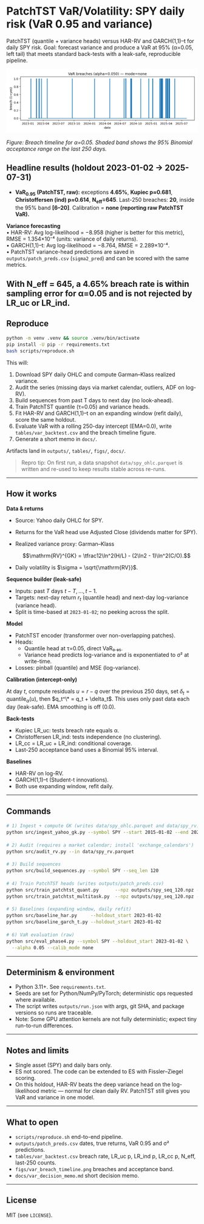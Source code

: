 # PatchTST VaR/Volatility: SPY daily risk (VaR 0.95 and variance)

PatchTST (quantile + variance heads) versus HAR-RV and GARCH(1,1)–t for daily SPY risk.
Goal: forecast variance and produce a VaR at 95% (α=0.05, left tail) that meets standard back-tests with a leak-safe, reproducible pipeline.

![VaR 0.95 breach timeline](figs/var_breach_timeline.png)

*Figure: Breach timeline for α=0.05. Shaded band shows the 95% Binomial acceptance range on the last 250 days.*

## Headline results (holdout 2023-01-02 → 2025-07-31)

<!-- VAR_HEAD_START -->
* **VaR<sub>0.95</sub> (PatchTST, raw):** exceptions **4.65%**, **Kupiec p≈0.681**, **Christoffersen (ind) p≈0.614**, **N<sub>eff</sub>=645**.
  Last-250 breaches: **20**, inside the 95% band **[6–20]**.
  Calibration = **none (reporting raw PatchTST VaR).**
<!-- VAR_HEAD_END -->

**Variance forecasting**  
• HAR-RV: Avg log-likelihood = −8.958 (higher is better for this metric), RMSE = 1.354×10⁻⁴ (units: variance of daily returns).  
• GARCH(1,1)–t: Avg log-likelihood = −8.764, RMSE = 2.289×10⁻⁴.  
• PatchTST variance-head predictions are saved in `outputs/patch_preds.csv` (`sigma2_pred`) and can be scored with the same metrics.

With N_eff = 645, a 4.65% breach rate is within sampling error for α=0.05 and is not rejected by LR_uc or LR_ind.
---

## Reproduce

```bash
python -m venv .venv && source .venv/bin/activate
pip install -U pip -r requirements.txt
bash scripts/reproduce.sh
````

This will:

1. Download SPY daily OHLC and compute Garman–Klass realized variance.
2. Audit the series (missing days via market calendar, outliers, ADF on log-RV).
3. Build sequences from past T days to next day (no look-ahead).
4. Train PatchTST quantile (τ=0.05) and variance heads.
5. Fit HAR-RV and GARCH(1,1)–t on an expanding window (refit daily), score the same holdout.
6. Evaluate VaR with a rolling 250-day intercept (EMA=0.0), write `tables/var_backtest.csv` and the breach timeline figure.
7. Generate a short memo in `docs/`.

Artifacts land in `outputs/`, `tables/`, `figs/`, `docs/`.

> Repro tip: On first run, a data snapshot `data/spy_ohlc.parquet` is written and re-used to keep results stable across re-runs.

---

## How it works

**Data & returns**

- Source: Yahoo daily OHLC for SPY.
- Returns for the VaR head use Adjusted Close (dividends matter for SPY).
- Realized variance proxy: Garman–Klass

  $$\mathrm{RV}^{GK} = \tfrac12\ln^2(H/L) - (2\ln2 - 1)\ln^2(C/O).$$

- Daily volatility is $\sigma = \sqrt{\mathrm{RV}}$.

**Sequence builder (leak-safe)**

- Inputs: past $T$ days $t - T,\dots,t - 1$.
- Targets: next-day return $r_t$ (quantile head) and next-day log-variance (variance head).
- Split is time-based at `2023-01-02`; no peeking across the split.

**Model**

- PatchTST encoder (transformer over non-overlapping patches).
- Heads:
  - Quantile head at τ=0.05, direct VaR₀.₉₅.
  - Variance head predicts log-variance and is exponentiated to σ² at write-time.
- Losses: pinball (quantile) and MSE (log-variance).

**Calibration (intercept-only)**

At day $t$, compute residuals $u = r - q$ over the previous 250 days, set $\delta_t = \mathrm{quantile}_\alpha(u)$, then
$q_t^\* = q_t + \delta_t$.
This uses only past data each day (leak-safe). EMA smoothing is off (0.0).

**Back-tests**

- Kupiec LR\_uc: tests breach rate equals α.
- Christoffersen LR\_ind: tests independence (no clustering).
- LR\_cc = LR\_uc + LR\_ind: conditional coverage.
- Last-250 acceptance band uses a Binomial 95% interval.

**Baselines**

- HAR-RV on log-RV.
- GARCH(1,1)–t (Student-t innovations).
- Both use expanding window, refit daily.


---

## Commands

```bash
# 1) Ingest + compute GK (writes data/spy_ohlc.parquet and data/spy_rv.parquet)
python src/ingest_yahoo_gk.py --symbol SPY --start 2015-01-02 --end 2025-07-31

# 2) Audit (requires a market calendar; install 'exchange_calendars')
python src/audit_rv.py --in data/spy_rv.parquet

# 3) Build sequences
python src/build_sequences.py --symbol SPY --seq_len 120

# 4) Train PatchTST heads (writes outputs/patch_preds.csv)
python src/train_patchtst_quant.py      --npz outputs/spy_seq_120.npz --split_date 2023-01-02
python src/train_patchtst_multitask.py  --npz outputs/spy_seq_120.npz --split_date 2023-01-02

# 5) Baselines (expanding window, daily refit)
python src/baseline_har.py     --holdout_start 2023-01-02
python src/baseline_garch_t.py --holdout_start 2023-01-02

# 6) VaR evaluation (raw)
python src/eval_phase4.py --symbol SPY --holdout_start 2023-01-02 \
  --alpha 0.05 --calib_mode none
```

---

## Determinism & environment

- Python 3.11+. See `requirements.txt`.
- Seeds are set for Python/NumPy/PyTorch; deterministic ops requested where available.
- The script writes `outputs/run.json` with args, git SHA, and package versions so runs are traceable.
- Note: Some GPU attention kernels are not fully deterministic; expect tiny run-to-run differences.

---

## Notes and limits

- Single asset (SPY) and daily bars only.
- ES not scored. The code can be extended to ES with Fissler–Ziegel scoring.
- On this holdout, HAR-RV beats the deep variance head on the log-likelihood metric — normal for clean daily RV. PatchTST still gives you VaR and variance in one model.

---

## What to open

- `scripts/reproduce.sh`  end-to-end pipeline.
- `outputs/patch_preds.csv` dates, true returns, VaR 0.95 and σ² predictions.
- `tables/var_backtest.csv` breach rate, LR\_uc p, LR\_ind p, LR\_cc p, N\_eff, last-250 counts.
- `figs/var_breach_timeline.png` breaches and acceptance band.
- `docs/var_decision_memo.md` short decision memo.

---

## License

MIT (see `LICENSE`).


